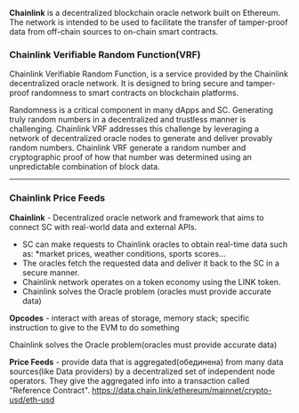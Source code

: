 **Chainlink** is a decentralized blockchain oracle network built on Ethereum. The network is intended to be used to facilitate the transfer of tamper-proof data from off-chain sources to on-chain smart contracts.

### Chainlink Verifiable Random Function(VRF)

Chainlink Verifiable Random Function, is a service provided by the Chainlink decentralized oracle network. It is designed to bring secure and tamper-proof randomness to smart contracts on blockchain platforms.

Randomness is a critical component in many dApps and SC. Generating truly random numbers in a decentralized and trustless manner is challenging. 
Chainlink VRF addresses this challenge by leveraging a network of decentralized oracle nodes to generate and deliver provably random numbers.
Chainlink VRF generate a random number and cryptographic proof of how that number was determined using an unpredictable combination of block data.
****
### Chainlink Price Feeds

 **Chainlink** - Decentralized oracle network and framework that aims to connect SC with real-world data and external APIs.
- SC can make requests to Chainlink oracles to obtain real-time data such as: *market prices, weather conditions, sports scores...
- The oracles fetch the requested data and deliver it back to the SC in a secure manner.
- Chainlink network operates on a token economy using the LINK token.
- Chainlink solves the Oracle problem (oracles must provide accurate data)
 
**Opcodes** - interact with areas of storage, memory stack; specific instruction to give to the EVM to do something
 
Chainlink solves the Oracle problem(oracles must provide accurate data)
 
**Price Feeds** - provide data that is aggregated(обединена) from many data sources(like Data providers) by a decentralized set of independent node operators. They give the aggregated info into a transaction called "Reference Contract".
https://data.chain.link/ethereum/mainnet/crypto-usd/eth-usd